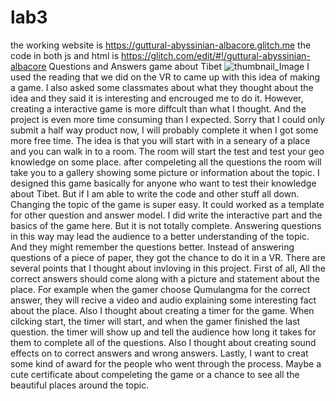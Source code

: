 # lab3
the working website is https://guttural-abyssinian-albacore.glitch.me
the code in both js and html is https://glitch.com/edit/#!/guttural-abyssinian-albacore
Questions and Answers game about Tibet 
![thumbnail_Image](https://user-images.githubusercontent.com/97857781/162096440-25e8c83d-4b46-4bc5-80f2-f124b4564689.jpg)
I used the reading that we did on the VR to came up with this idea of making a game. I also asked some classmates about what they thought about the idea and they said it is interesting and encrouged me to do it. However, creating a interactive game is more diffcult than what I thought. And the project is even more time consuming than I expected. Sorry that I could only submit a half way product now, I will probably complete it when I got some more free time. The idea is that you will start with in a seneary of a place and you can walk in to a room. The room will start the test and test your geo knowledge on some place. after compeleting all the questions the room will take you to a gallery showing some picture or information about the topic.
I designed this game basically for anyone who want to test their knowledge about Tibet. But if I am able to write the code and other stuff all down. Changing the topic of the game is super easy. It could worked as a template for other question and answer model. I did write the interactive part and the basics of the game here. But it is not totally complete. Answering questions in this way may lead the audience to a better understanding of the topic. And they might remember the questions better. Instead of answering questions of a piece of paper, they got the chance to do it in a VR. 
There are several points that I thought about invloving in this project. First of all, All the correct answers should come along with a picture and statement about the place. For example when the gamer choose Qumulangma for the correct answer, they will recive a video and audio explaining some interesting fact about the place. Also I thought about creating a timer for the game. When cilcking start, the timer will start, and when the gamer finished the last question. the timer will show up and tell the audience how long it takes for them to complete all of the questions. Also I thought about creating sound effects on to correct answers and wrong answers. Lastly, I want to creat some kind of award for the people who went through the process. Maybe a cute certificate about compeleting the game or a chance to see all the beautiful places around the topic. 
